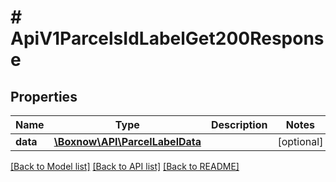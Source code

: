 # # ApiV1ParcelsIdLabelGet200Response

## Properties

Name | Type | Description | Notes
------------ | ------------- | ------------- | -------------
**data** | [**\Boxnow\API\ParcelLabelData**](ParcelLabelData.md) |  | [optional]

[[Back to Model list]](../../README.md#models) [[Back to API list]](../../README.md#endpoints) [[Back to README]](../../README.md)
